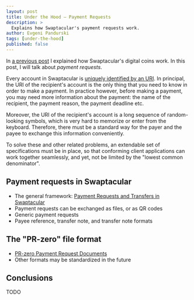 ```yaml
---
layout: post
title: Under the Hood — Payment Requests
description: >
  Explains how Swaptacular's payment requests work.
author: Evgeni Pandurski
tags: [under-the-hood]
published: false
---
```


In [a previous post](/2023/10/16/under-the-hood-digital-coins/) I explained
how Swaptacular's digital coins work. In this post, I will talk about
*payment requests*.

Every account in Swaptacular is [uniquely identified by an
URI](/public/docs/swpt-uri-scheme.pdf). In principal, the URI of the
recipient's account is the only thing that you need to know in order to make
a payment. In practice however, before making a payment, you may need more
information about the payment: the name of the recipient, the payment
reason, the payment deadline etc.

<!--more-->

Moreover, the URI of the recipient's account is a long sequence of
random-looking symbols, which is very hard to memorize or enter from the
keyboard. Therefore, there must be a standard way for the payer and the
payee to exchange this information conveniently.

To solve these and other related problems, an extendable set of
specifications must be in place, so that conforming client applications can
work together seamlessly, and yet, not be limited by the "lowest common
denominator".

## Payment requests in Swaptacular

- The general framework: [Payment Requests and Transfers in
  Swaptacular](/public/docs/payment-requests.pdf)
- Payment requests can be exchanged as files, or as QR codes
- Generic payment requests
- Payee reference, transfer note, and transfer note formats

## The "PR-zero" file format

- [PR-zero Payment Request Documents](/public/docs/pr0-documents.pdf)
- Other formats may be standardized in the future

## Conclusions

TODO
